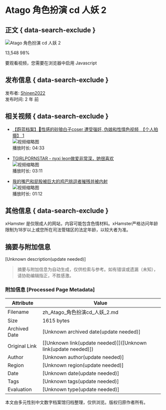 # Atago 角色扮演 cd 人妖 2

## 正文 { data-search-exclude }


![Atago 角色扮演 cd 人妖 2](https://thumb-nss.xhcdn.com/a/NO7gwekh5AsAyqkIdMibfg/025/799/781/1280x720.17368821.jpg)

13,548 98%

要观看视频，您需要在浏览器中启用 Javascript

## 发布信息 { data-search-exclude }
发布者: [Shinen2022](https://zh.xhamster.com/users/shinen2022)  
发布时间: 2 年 前

## 相关视频 { data-search-exclude }
- [【蔚蓝档案】💙性感的砂狼白子coser 遭受强奸, 伪娘和性情色视频　【个人拍摄】 1](https://zh.xhamster.com/videos/blue-archive-shiroko-cosplayer-get-fucked-asian-hentai-shemale-cosplay-1-xhjClgr)  
  ![视频缩略图](https://thumb-nss.xhcdn.com/a/NO7gwekh5AsAyqkIdMibfg/025/799/781/1280x720.17368821.jpg)  
  播放时长: 04:33

- [TGIRLPORNSTAR - nyxi leon做爱非常深，她很喜欢](https://zh.xhamster.com/videos/tgirlpornstar-nyxi-leon-fucks-so-deep-she-loves-it-xhUYiBz)  
  ![视频缩略图](https://thumb-nss.xhcdn.com/a/ZyIUSc90UXGge4V0k3jWNw/025/591/881/1280x720.17333741.jpg)  
  播放时长: 03:11

- [我的嘴巴和屁股被巨大的鸡巴挑逗者摧残并被内射](https://zh.xhamster.com/videos/getting-my-mouth-and-ass-destroyed-and-creampied-by-a-huge-cock-teaser-xhAfk3n)  
  ![视频缩略图](https://thumb-nss.xhcdn.com/a/OY7g97FalCfzK5XALvKkOA/025/057/265/1280x720.17243420.jpg)  
  播放时长: 01:12

## 其他信息 { data-search-exclude }
xHamster 是仅限成人的网站，内容可能包含色情材料。xHamster严格访问年龄限制为18岁以上或您所在司法管辖区的法定年龄，以较大者为准。
<!-- tcd_original_link https://zh.xhamster.com/videos/atago-cosplay-cd-shemale-2-xh785y8 -->


## 摘要与附加信息

<!-- tcd_abstract -->
[Unknown description(update needed)]
<!-- tcd_abstract_end -->

> 摘要与附加信息为自动生成，仅供检索与参考。如有错误或遗漏（未知），请协助编辑指正，不胜感激。

### 附加信息 [Processed Page Metadata]

| Attribute       | Value                                  |
|-----------------|----------------------------------------|
| Filename        | zh_Atago_角色扮演cd_人妖_2.md                             |
| Size            | 1615 bytes                           |
| Archived Date   | [Unknown archived date(update needed)]                             |
| Original Link   | [[Unknown link(update needed)]]([Unknown link(update needed)])                       |
| Author          | [Unknown author(update needed)]                               |
| Region          | [Unknown region(update needed)]                               |
| Date            | [Unknown date(update needed)]                                 |
| Tags            | [Unknown tags(update needed)]                                 |
| Evaluation            | [Unknown type(update needed)]                                 |
<!-- tcd_table_end -->

本文由多元性别中文数字档案馆归档整理，仅供浏览。版权归原作者所有。
